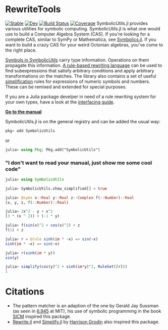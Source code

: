 # RewriteTools

[![Stable](https://img.shields.io/badge/docs-stable-blue.svg)](https://peterahrens.github.io/RewriteTools.jl/stable)
[![Dev](https://img.shields.io/badge/docs-dev-blue.svg)](https://peterahrens.github.io/RewriteTools.jl/dev)
[![Build Status](https://github.com/peterahrens/RewriteTools.jl/actions/workflows/CI.yml/badge.svg?branch=master)](https://github.com/peterahrens/RewriteTools.jl/actions/workflows/CI.yml?query=branch%3Amain)
[![Coverage](https://codecov.io/gh/peterahrens/RewriteTools.jl/branch/main/graph/badge.svg)](https://codecov.io/gh/peterahrens/RewriteTools.jl)
SymbolicUtils.jl provides various utilities for symbolic computing. SymbolicUtils.jl is what one would use to build
a Computer Algebra System (CAS). If you're looking for a complete CAS, similar to SymPy or Mathematica, see
[Symbolics.jl](https://github.com/JuliaSymbolics/Symbolics.jl). If you want to build a crazy CAS for your weird
Octonian algebras, you've come to the right place.

[Symbols in SymbolicUtils](https://symbolicutils.juliasymbolics.org/#creating_symbolic_expressions) carry type information. Operations on them propagate this information. [A rule-based rewriting language](https://symbolicutils.juliasymbolics.org/rewrite/#rule-based_rewriting) can be used to find subexpressions that satisfy arbitrary conditions and apply arbitrary transformations on the matches. The library also contains a set of useful [simplification](https://juliasymbolics.github.io/SymbolicUtils.jl/#simplification) rules for expressions of numeric symbols and numbers. These can be remixed and extended for special purposes.


If you are a Julia package develper in need of a rule rewriting system for your own types, have a look at the [interfacing guide](https://symbolicutils.juliasymbolics.org/interface/).

[**Go to the manual**](https://juliasymbolics.github.io/SymbolicUtils.jl/)

SymbolicUtils.jl is on the general registry and can be added the usual way:
```julia
pkg> add SymbolicUtils
```
or
```julia
julia> using Pkg; Pkg.add("SymbolicUtils")
```

### "I don't want to read your manual, just show me some cool code"
```julia
julia> using SymbolicUtils

julia> SymbolicUtils.show_simplified[] = true

julia> @syms x::Real y::Real z::Complex f(::Number)::Real
(x, y, z, f(::Number)::Real)

julia> 2x^2 - y + x^2
(3 * (x ^ 2)) + (-1 * y)

julia> f(sin(x)^2 + cos(x)^2) + z
f(1) + z

julia> r = @rule sinh(im * ~x) => sin(~x)
sinh(im * ~x) => sin(~x)

julia> r(sinh(im * y))
sin(y)

julia> simplify(cos(y)^2 + sinh(im*y)^2, RuleSet([r]))
1
```

# Citations

- The pattern matcher is an adaption of the one by Gerald Jay Sussman (as seen in [6.945](https://groups.csail.mit.edu/mac/users/gjs/6.945/) at MIT), his use of symbolic programming in the book [SICM](https://groups.csail.mit.edu/mac/users/gjs/6946/sicm-html/book.html) inspired this package.
- [Rewrite.jl](https://github.com/HarrisonGrodin/Rewrite.jl) and [Simplify.jl](https://github.com/HarrisonGrodin/Simplify.jl) by [Harrison Grodin](https://github.com/HarrisonGrodin) also inspired this package.
